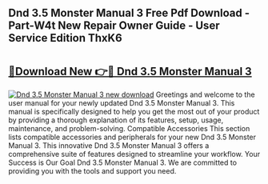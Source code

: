 ## Dnd 3.5 Monster Manual 3 Free Pdf Download - Part-W4t New Repair Owner Guide - User Service Edition ThxK6

# <h2><a href="http://bc1053.oget.top/?id=Dnd+3.5+Monster+Manual+3">🔗Download New 👉🔴 Dnd 3.5 Monster Manual 3</a></h2>

[![Dnd 3.5 Monster Manual 3 new download](https://i.imgur.com/5g1atiW.png)](http://bc1053.oget.top/?id=Dnd+3.5+Monster+Manual+3)
Greetings and welcome to the user manual for your newly updated Dnd 3.5 Monster Manual 3. This manual is specifically designed to help you get the most out of your product by providing a thorough explanation of its features, setup, usage, maintenance, and problem-solving. Compatible Accessories This section lists compatible accessories and peripherals for your new Dnd 3.5 Monster Manual 3. This innovative Dnd 3.5 Monster Manual 3 offers a comprehensive suite of features designed to streamline your workflow. Your Success is Our Goal Dnd 3.5 Monster Manual 3. We are committed to providing you with the tools and support you need.
